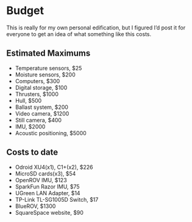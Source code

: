# Budget
This is really for my own personal edification, but I figured I’d post it for everyone to get an idea of what something like this costs.

## Estimated Maximums
- Temperature sensors, $25
- Moisture sensors, $200
- Computers, $300
- Digital storage, $100
- Thrusters, $1000
- Hull, $500
- Ballast system, $200
- Video camera, $1200
- Still camera, $400
- IMU, $2000
- Acoustic positioning, $5000

## Costs to date
- Odroid XU4(x1), C1+(x2), $226
- MicroSD cards(x3), $54
- OpenROV IMU, $123
- SparkFun Razor IMU, $75
- UGreen LAN Adapter, $14
- TP-Link TL-SG1005D Switch, $17
- BlueROV, $1300
- SquareSpace website, $90